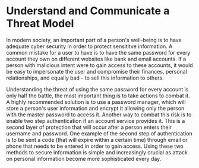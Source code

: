 # Understand and Communicate a Threat Model

In modern society, an important part of a person's well-being is to have adequate cyber security in order to protect sensititve information. A common mistake for a user to have is to have the same password for every account they own on different websites like bank and email accounts. If a person with malicious intent were to gain access to these accounts, it would be easy to impersonate the user and compromise their finances, personal relationships, and equally bad - to sell this information to others. 


Understanding the threat of using the same password for every account is only half the battle, the most important thing is to take actions to combat it. A highly recommended solution is to use a password manager, which will store a person's user information and encrypt it allowing only the person with the master password to access it. Another way to combat this risk is to enable two step authentication if an account service provides it. This is a second layer of protection that will occur after a person enters their username and password. One example of the second step of authentication is to be sent a code (that will expire within a certain time) through email or phone that needs to be entered in order to gain access. Using these two methods to secure information is simple and increasingly crucial as attack on personal information become more sophisticated every day.